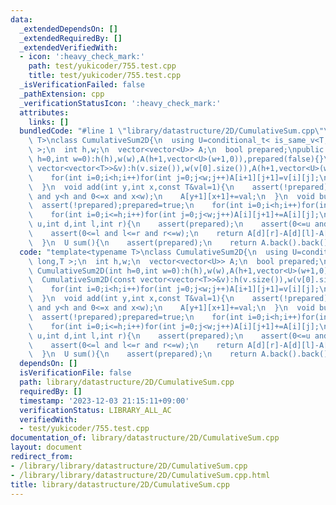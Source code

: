 ```yaml
---
data:
  _extendedDependsOn: []
  _extendedRequiredBy: []
  _extendedVerifiedWith:
  - icon: ':heavy_check_mark:'
    path: test/yukicoder/755.test.cpp
    title: test/yukicoder/755.test.cpp
  _isVerificationFailed: false
  _pathExtension: cpp
  _verificationStatusIcon: ':heavy_check_mark:'
  attributes:
    links: []
  bundledCode: "#line 1 \"library/datastructure/2D/CumulativeSum.cpp\"\ntemplate<typename\
    \ T>\nclass CumulativeSum2D{\n  using U=conditional_t< is_same_v<T,int>,long long,T\
    \ >;\n  int h,w;\n  vector<vector<U>> A;\n  bool prepared;\npublic:\n  CumulativeSum2D(int\
    \ h=0,int w=0):h(h),w(w),A(h+1,vector<U>(w+1,0)),prepared(false){}\n  CumulativeSum2D(const\
    \ vector<vector<T>>&v):h(v.size()),w(v[0].size()),A(h+1,vector<U>(w+1,0)),prepared(false){\n\
    \    for(int i=0;i<h;i++)for(int j=0;j<w;j++)A[i+1][j+1]=v[i][j];\n    build();\n\
    \  }\n  void add(int y,int x,const T&val=1){\n    assert(!prepared);\n    assert(0<=y\
    \ and y<h and 0<=x and x<w);\n    A[y+1][x+1]+=val;\n  }\n  void build(){\n  \
    \  assert(!prepared);prepared=true;\n    for(int i=0;i<h;i++)for(int j=0;j<=w;j++)A[i+1][j]+=A[i][j];\n\
    \    for(int i=0;i<=h;i++)for(int j=0;j<w;j++)A[i][j+1]+=A[i][j];\n  }\n  U sum(int\
    \ u,int d,int l,int r){\n    assert(prepared);\n    assert(0<=u and u<=d and u<=h);\n\
    \    assert(0<=l and l<=r and r<=w);\n    return A[d][r]-A[d][l]-A[u][r]+A[u][l];\n\
    \  }\n  U sum(){\n    assert(prepared);\n    return A.back().back();\n  }\n};\n"
  code: "template<typename T>\nclass CumulativeSum2D{\n  using U=conditional_t< is_same_v<T,int>,long\
    \ long,T >;\n  int h,w;\n  vector<vector<U>> A;\n  bool prepared;\npublic:\n \
    \ CumulativeSum2D(int h=0,int w=0):h(h),w(w),A(h+1,vector<U>(w+1,0)),prepared(false){}\n\
    \  CumulativeSum2D(const vector<vector<T>>&v):h(v.size()),w(v[0].size()),A(h+1,vector<U>(w+1,0)),prepared(false){\n\
    \    for(int i=0;i<h;i++)for(int j=0;j<w;j++)A[i+1][j+1]=v[i][j];\n    build();\n\
    \  }\n  void add(int y,int x,const T&val=1){\n    assert(!prepared);\n    assert(0<=y\
    \ and y<h and 0<=x and x<w);\n    A[y+1][x+1]+=val;\n  }\n  void build(){\n  \
    \  assert(!prepared);prepared=true;\n    for(int i=0;i<h;i++)for(int j=0;j<=w;j++)A[i+1][j]+=A[i][j];\n\
    \    for(int i=0;i<=h;i++)for(int j=0;j<w;j++)A[i][j+1]+=A[i][j];\n  }\n  U sum(int\
    \ u,int d,int l,int r){\n    assert(prepared);\n    assert(0<=u and u<=d and u<=h);\n\
    \    assert(0<=l and l<=r and r<=w);\n    return A[d][r]-A[d][l]-A[u][r]+A[u][l];\n\
    \  }\n  U sum(){\n    assert(prepared);\n    return A.back().back();\n  }\n};"
  dependsOn: []
  isVerificationFile: false
  path: library/datastructure/2D/CumulativeSum.cpp
  requiredBy: []
  timestamp: '2023-12-03 21:15:11+09:00'
  verificationStatus: LIBRARY_ALL_AC
  verifiedWith:
  - test/yukicoder/755.test.cpp
documentation_of: library/datastructure/2D/CumulativeSum.cpp
layout: document
redirect_from:
- /library/library/datastructure/2D/CumulativeSum.cpp
- /library/library/datastructure/2D/CumulativeSum.cpp.html
title: library/datastructure/2D/CumulativeSum.cpp
---
```

